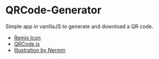 # QRCode-Generator

Simple app in vanillaJS to generate and download a QR code.

- [Remix Icon](https://remixicon.com/)
- [QRCode.js](https://davidshimjs.github.io/qrcodejs/)
- [Illustration by Nermin](https://www.glazestock.com/)
